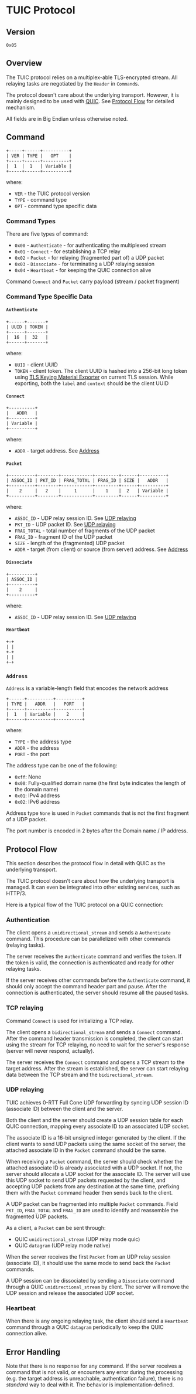 # TUIC Protocol

## Version

`0x05`

## Overview

The TUIC protocol relies on a multiplex-able TLS-encrypted stream. All relaying tasks are negotiated by the `Header` in `Command`s.

The protocol doesn't care about the underlying transport. However, it is mainly designed to be used with [QUIC](https://en.wikipedia.org/wiki/QUIC). See [Protocol Flow](#protocol-flow) for detailed mechanism.

All fields are in Big Endian unless otherwise noted.

## Command

```plain
+-----+------+----------+
| VER | TYPE |   OPT    |
+-----+------+----------+
|  1  |  1   | Variable |
+-----+------+----------+
```

where:

- `VER` - the TUIC protocol version
- `TYPE` - command type
- `OPT` - command type specific data

### Command Types

There are five types of command:

- `0x00` - `Authenticate` - for authenticating the multiplexed stream
- `0x01` - `Connect` - for establishing a TCP relay
- `0x02` - `Packet` - for relaying (fragmented part of) a UDP packet
- `0x03` - `Dissociate` - for terminating a UDP relaying session
- `0x04` - `Heartbeat` - for keeping the QUIC connection alive

Command `Connect` and `Packet` carry payload (stream / packet fragment)

### Command Type Specific Data

#### `Authenticate`

```plain
+------+-------+
| UUID | TOKEN |
+------+-------+
|  16  |  32   |
+------+-------+
```

where:

- `UUID` - client UUID
- `TOKEN` - client token. The client UUID is hashed into a 256-bit long token using [TLS Keying Material Exporter](https://www.rfc-editor.org/rfc/rfc5705) on current TLS session. While exporting, both the `label` and `context` should be the client UUID

#### `Connect`

```plain
+----------+
|   ADDR   |
+----------+
| Variable |
+----------+
```

where:

- `ADDR` - target address. See [Address](#address)

#### `Packet`

```plain
+----------+--------+------------+---------+------+----------+
| ASSOC_ID | PKT_ID | FRAG_TOTAL | FRAG_ID | SIZE |   ADDR   |
+----------+--------+------------+---------+------+----------+
|    2     |   2    |     1      |    1    |  2   | Variable |
+----------+--------+------------+---------+------+----------+
```

where:

- `ASSOC_ID` - UDP relay session ID. See [UDP relaying](#udp-relaying)
- `PKT_ID` - UDP packet ID. See [UDP relaying](#udp-relaying)
- `FRAG_TOTAL` - total number of fragments of the UDP packet
- `FRAG_ID` - fragment ID of the UDP packet
- `SIZE` - length of the (fragmented) UDP packet
- `ADDR` - target (from client) or source (from server) address. See [Address](#address)

#### `Dissociate`

```plain
+----------+
| ASSOC_ID |
+----------+
|    2     |
+----------+
```

where:

- `ASSOC_ID` - UDP relay session ID. See [UDP relaying](#udp-relaying)

#### `Heartbeat`

```plain
+-+
| |
+-+
| |
+-+
```

### `Address`

`Address` is a variable-length field that encodes the network address

```plain
+------+----------+----------+
| TYPE |   ADDR   |   PORT   |
+------+----------+----------+
|  1   | Variable |    2     |
+------+----------+----------+
```

where:

- `TYPE` - the address type
- `ADDR` - the address
- `PORT` - the port

The address type can be one of the following:

- `0xff`: None
- `0x00`: Fully-qualified domain name (the first byte indicates the length of the domain name)
- `0x01`: IPv4 address
- `0x02`: IPv6 address

Address type `None` is used in `Packet` commands that is not the first fragment of a UDP packet.

The port number is encoded in 2 bytes after the Domain name / IP address.

## Protocol Flow

This section describes the protocol flow in detail with QUIC as the underlying transport.

The TUIC protocol doesn't care about how the underlying transport is managed. It can even be integrated into other existing services, such as HTTP/3.

Here is a typical flow of the TUIC protocol on a QUIC connection:

### Authentication

The client opens a `unidirectional_stream` and sends a `Authenticate` command. This procedure can be parallelized with other commands (relaying tasks).

The server receives the `Authenticate` command and verifies the token. If the token is valid, the connection is authenticated and ready for other relaying tasks.

If the server receives other commands before the `Authenticate` command, it should only accept the command header part and pause. After the connection is authenticated, the server should resume all the paused tasks.

### TCP relaying

Command `Connect` is used for initializing a TCP relay.

The client opens a `bidirectional_stream` and sends a `Connect` command. After the command header transmission is completed, the client can start using the stream for TCP relaying, no need to wait for the server's response (server will never respond, actually).

The server receives the `Connect` command and opens a TCP stream to the target address. After the stream is established, the server can start relaying data between the TCP stream and the `bidirectional_stream`.

### UDP relaying

TUIC achieves 0-RTT Full Cone UDP forwarding by syncing UDP session ID (associate ID) between the client and the server.

Both the client and the server should create a UDP session table for each QUIC connection, mapping every associate ID to an associated UDP socket.

The associate ID is a 16-bit unsigned integer generated by the client. If the client wants to send UDP packets using the same socket of the server, the attached associate ID in the `Packet` command should be the same.

When receiving a `Packet` command, the server should check whether the attached associate ID is already associated with a UDP socket. If not, the server should allocate a UDP socket for the associate ID. The server will use this UDP socket to send UDP packets requested by the client, and accepting UDP packets from any destination at the same time, prefixing them with the `Packet` command header then sends back to the client.

A UDP packet can be fragmented into multiple `Packet` commands. Field `PKT_ID`, `FRAG_TOTAL` and `FRAG_ID` are used to identify and reassemble the fragmented UDP packets.

As a client, a `Packet` can be sent through:

- QUIC `unidirectional_stream` (UDP relay mode quic)
- QUIC `datagram` (UDP relay mode native)

When the server receives the first `Packet` from an UDP relay session (associate ID), it should use the same mode to send back the `Packet` commands.

A UDP session can be dissociated by sending a `Dissociate` command through a QUIC `unidirectional_stream` by client. The server will remove the UDP session and release the associated UDP socket.

### Heartbeat

When there is any ongoing relaying task, the client should send a `Heartbeat` command through a QUIC `datagram` periodically to keep the QUIC connection alive.

## Error Handling

Note that there is no response for any command. If the server receives a command that is not valid, or encounters any error during the processing (e.g. the target address is unreachable, authentication failure), there is no *standard* way to deal with it. The behavior is implementation-defined.
